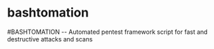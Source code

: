 # bashtomation
#BASHTOMATION -- Automated pentest framework script for fast and destructive attacks and scans
